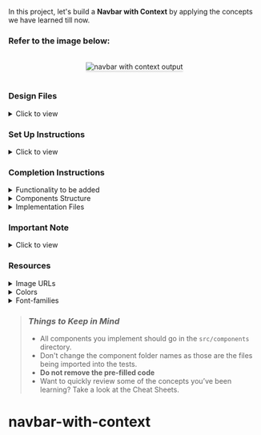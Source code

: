 In this project, let's build a **Navbar with Context** by applying the concepts we have learned till now.

### Refer to the image below:

<br/>
<div style="text-align: center;">
    <img src="https://assets.ccbp.in/frontend/content/react-js/navbar-with-context-output.gif" alt="navbar with context output" style="max-width:70%;box-shadow:0 2.8px 2.2px rgba(0, 0, 0, 0.12)">
</div>
<br/>

### Design Files

<details>
<summary>Click to view</summary>

- [Extra Small (Size < 576px) and Small (Size >= 576px) - Home](https://assets.ccbp.in/frontend/content/react-js/navbar-with-context-home-sm-outputs.png)
- [Extra Small (Size < 576px) and Small (Size >= 576px) - About](https://assets.ccbp.in/frontend/content/react-js/navbar-with-context-about-sm-outputs.png)
- [Extra Small (Size < 576px) and Small (Size >= 576px) - Not Found](https://assets.ccbp.in/frontend/content/react-js/navbar-with-context-not-found-sm-outputs.png)
- [Medium (Size >= 768px), Large (Size >= 992px) and Extra Large (Size >= 1200px) - Home Light Theme](https://assets.ccbp.in/frontend/content/react-js/navbar-with-context-home-light-theme-lg-output.png)
- [Medium (Size >= 768px), Large (Size >= 992px) and Extra Large (Size >= 1200px) - Home Dark Theme](https://assets.ccbp.in/frontend/content/react-js/navbar-with-context-home-dark-theme-lg-output.png)
- [Medium (Size >= 768px), Large (Size >= 992px) and Extra Large (Size >= 1200px) - About Light Theme](https://assets.ccbp.in/frontend/content/react-js/navbar-with-context-about-light-theme-lg-output.png)
- [Medium (Size >= 768px), Large (Size >= 992px) and Extra Large (Size >= 1200px) - About Dark Theme](https://assets.ccbp.in/frontend/content/react-js/navbar-with-context-about-dark-theme-lg-output.png)
- [Medium (Size >= 768px), Large (Size >= 992px) and Extra Large (Size >= 1200px) - Not Found Light Theme](https://assets.ccbp.in/frontend/content/react-js/navbar-with-context-not-found-light-theme-lg-output.png)
- [Medium (Size >= 768px), Large (Size >= 992px) and Extra Large (Size >= 1200px) - Not Found Dark Theme](https://assets.ccbp.in/frontend/content/react-js/navbar-with-context-not-found-dark-theme-lg-output.png)

</details>

### Set Up Instructions

<details>
<summary>Click to view</summary>

- Download dependencies by running `npm install`
- Start up the app using `npm start`
</details>

### Completion Instructions

<details>
<summary>Functionality to be added</summary>
<br/>

The app must have the following functionalities

- Initially, the app should consists of light theme
- When the dark theme image is clicked in the respective route
  - The dark theme image should be changed to light theme image
  - The app should be changed to dark mode
- when the light theme image is clicked in the Respective route
  - The light theme image should be changed to dark theme image
  - The app should be changed to light mode
- The Theme Context has an object as a value with the following properties
  - `isDarkTheme` - this key is used to change the theme
  - `toggleTheme` - this method is used to update the value of the `isDarkTheme`
- When an undefined path is provided in the URL then the page should navigate to the NotFound Route

</details>

<details>
<summary>Components Structure</summary>

<br/>
<div style="text-align: center;">
    <img src="https://assets.ccbp.in/frontend/content/react-js/navbar-with-context-component-structure-breakdown-home.png" alt="component structure breakdown Home" style="max-width:100%;box-shadow:0 2.8px 2.2px rgba(0, 0, 0, 0.12)">
</div>
<br/>
<div style="text-align: center;">
    <img src="https://assets.ccbp.in/frontend/content/react-js/navbar-with-context-component-structure-breakdown-about.png" alt="component structure breakdown About" style="max-width:100%;box-shadow:0 2.8px 2.2px rgba(0, 0, 0, 0.12)">
</div>
<br/>

</details>

<details>
<summary>Implementation Files</summary>
<br/>

Use these files to complete the implementation:

- `src/App.js`
- `src/components/Home/index.js`
- `src/components/Home/index.css`
- `src/components/About/index.js`
- `src/components/About/index.css`
- `src/components/Navbar/index.js`
- `src/components/Navbar/index.css`
- `src/components/NotFound/index.css`
- `src/components/NotFound/index.js`

</details>

### Important Note

<details>
<summary>Click to view</summary>

<br/>

**The following instructions are required for the tests to pass**

- The **Home** image for light theme and dark theme should have the alt attribute value as `home`
- The **About** image for light theme and dark theme should have the alt attribute value as `about`
- The **Website Logo** image for light theme and dark theme should have the alt attribute value as `website logo`
- The **Theme** image for light theme and dark theme should have the alt attribute value as `theme`
- The Theme button should have the data-testid as `theme`

</details>

### Resources

<details>
<summary>Image URLs</summary>

- [https://assets.ccbp.in/frontend/react-js/home-light-img.png](https://assets.ccbp.in/frontend/react-js/home-light-img.png)

- [https://assets.ccbp.in/frontend/react-js/home-dark-img.png](https://assets.ccbp.in/frontend/react-js/home-dark-img.png)

- [https://assets.ccbp.in/frontend/react-js/about-light-img.png](https://assets.ccbp.in/frontend/react-js/about-light-img.png)

- [https://assets.ccbp.in/frontend/react-js/about-dark-img.png](https://assets.ccbp.in/frontend/react-js/about-dark-img.png)

- [https://assets.ccbp.in/frontend/react-js/website-logo-light-theme-img.png](https://assets.ccbp.in/frontend/react-js/website-logo-light-theme-img.png)

- [https://assets.ccbp.in/frontend/react-js/website-logo-dark-theme-img.png](https://assets.ccbp.in/frontend/react-js/website-logo-dark-theme-img.png)

- [https://assets.ccbp.in/frontend/react-js/light-theme-img.png](https://assets.ccbp.in/frontend/react-js/light-theme-img.png)

- [https://assets.ccbp.in/frontend/react-js/dark-theme-img.png](https://assets.ccbp.in/frontend/react-js/dark-theme-img.png)

- [https://assets.ccbp.in/frontend/react-js/not-found-img.png](https://assets.ccbp.in/frontend/react-js/not-found-img.png) alt should be **not found**

</details>

<details>
<summary>Colors</summary>

<br/>

<div style="background-color: #000000; width: 150px; padding: 10px; color: white">Hex: #000000</div>
<div style="background-color: #ffffff; width: 150px; padding: 10px; color: black">Hex: #ffffff</div>
<div style="background-color: #1e293b; width: 150px; padding: 10px; color: white">Hex: #1e293b</div>
<div style="background-color: #333333; width: 150px; padding: 10px; color: white">Hex: #333333</div>
<div style="background-color: #dcdcdc; width: 150px; padding: 10px; color: black">Hex: #dcdcdc</div>
<div style="background-color: #171f46; width: 150px; padding: 10px; color: white">Hex: #171f46</div>
<div style="background-color: #334155; width: 150px; padding: 10px; color: white">Hex: #334155</div>
<div style="background-color: #64748b; width: 150px; padding: 10px; color: white">Hex: #64748b</div>
<div style="background-color: #f8fafc; width: 150px; padding: 10px; color: black">Hex: #f8fafc</div>

</details>

<details>
<summary>Font-families</summary>

- Roboto

</details>

> ### _Things to Keep in Mind_
>
> - All components you implement should go in the `src/components` directory.
> - Don't change the component folder names as those are the files being imported into the tests.
> - **Do not remove the pre-filled code**
> - Want to quickly review some of the concepts you’ve been learning? Take a look at the Cheat Sheets.
# navbar-with-context
